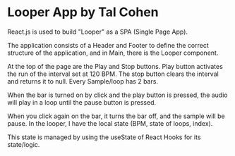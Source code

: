# Looper App by Tal Cohen
React.js is used to build "Looper" as a SPA (Single Page App).

The application consists of a Header and Footer to define the correct structure of the application, and in Main, there is the Looper component.

At the top of the page are the Play and Stop buttons. Play button activates the run of the interval set at 120 BPM.  The stop button clears the interval and returns it to null.
Every Sample/loop has 2 bars. 

When the bar is turned on by click and the play button is pressed, the audio will play in a loop until the pause button is pressed. 

When you click again on the bar, it turns the bar off, and the sample will be pause.
In the looper, I have the local state (BPM, state of loops, index).

This state is managed by using the useState of React Hooks for its state/logic.
